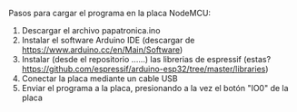 Pasos para cargar el programa en la placa NodeMCU:
1. Descargar el archivo papatronica.ino
2. Instalar el software Arduino IDE (descargar de https://www.arduino.cc/en/Main/Software)
3. Instalar (desde el repositorio ......) las librerias de espressif (estas? https://github.com/espressif/arduino-esp32/tree/master/libraries)
4. Conectar la placa mediante un cable USB
5. Enviar el programa a la placa, presionando a la vez el botón "IO0" de la placa
